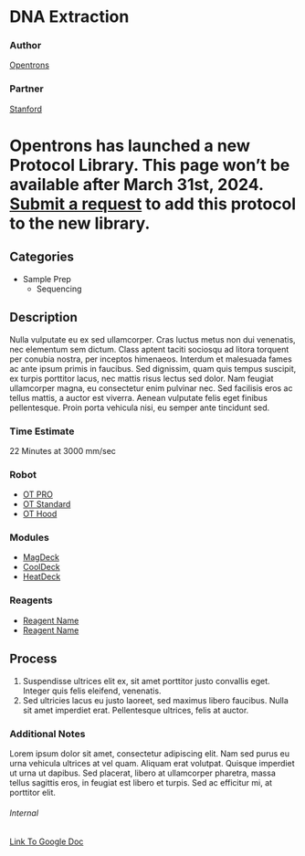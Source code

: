 # DNA Extraction

### Author
[Opentrons](https://opentrons.com/)

### Partner
[Stanford](https://www.stanford.edu/)


# Opentrons has launched a new Protocol Library. This page won’t be available after March 31st, 2024. [Submit a request](https://docs.google.com/forms/d/e/1FAIpQLSdYYp9QCKow4nn0KlCVsMS3HX0eJ0N9O7-erajKvcpT0lWbSg/viewform) to add this protocol to the new library.

## Categories
* Sample Prep
	* Sequencing


## Description
Nulla vulputate eu ex sed ullamcorper. Cras luctus metus non dui venenatis, nec elementum sem dictum. Class aptent taciti sociosqu ad litora torquent per conubia nostra, per inceptos himenaeos. Interdum et malesuada fames ac ante ipsum primis in faucibus. Sed dignissim, quam quis tempus suscipit, ex turpis porttitor lacus, nec mattis risus lectus sed dolor. Nam feugiat ullamcorper magna, eu consectetur enim pulvinar nec. Sed facilisis eros ac tellus mattis, a auctor est viverra. Aenean vulputate felis eget finibus pellentesque. Proin porta vehicula nisi, eu semper ante tincidunt sed.

### Time Estimate
22 Minutes at 3000 mm/sec

### Robot
* [OT PRO](https://opentrons.com/ot-one-pro)
* [OT Standard](https://opentrons.com/ot-one-standard)  
* [OT Hood](https://opentrons.com/ot-one-hood) 

### Modules
* [MagDeck](https://shop.opentrons.com/collections/labware/products/magdeck)
* [CoolDeck](https://shop.opentrons.com/collections/labware/products/cold-deck)
* [HeatDeck](https://shop.opentrons.com/collections/labware/products/heat-deck)

### Reagents
* [Reagent Name](url)
* [Reagent Name](url)

## Process
1. Suspendisse ultrices elit ex, sit amet porttitor justo convallis eget. Integer quis felis eleifend, venenatis.
2. Sed ultricies lacus eu justo laoreet, sed maximus libero faucibus. Nulla sit amet imperdiet erat. Pellentesque ultrices, felis at auctor.


### Additional Notes
Lorem ipsum dolor sit amet, consectetur adipiscing elit. Nam sed purus eu urna vehicula ultrices at vel quam. Aliquam erat volutpat. Quisque imperdiet ut urna ut dapibus. Sed placerat, libero at ullamcorper pharetra, massa tellus sagittis eros, in feugiat est libero et turpis. Sed ac efficitur mi, at porttitor elit.



###### Internal
[Link To Google Doc](https://docs.google.com/presentation/d/1T90uIaz3ci-UPK3x-OkrLX0x0_hDDQClusc5U2qAYWs/edit#slide=id.p7)